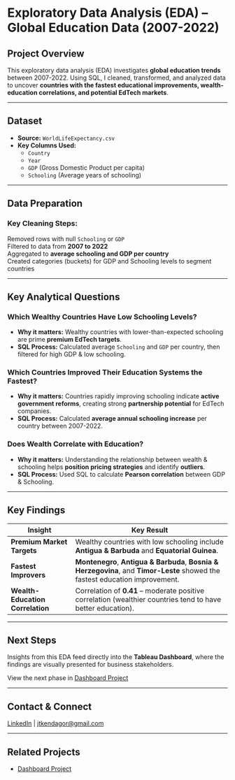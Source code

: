 # Exploratory Data Analysis (EDA) – Global Education Data (2007-2022)

## Project Overview
This exploratory data analysis (EDA) investigates **global education trends** between 2007-2022. Using SQL, I cleaned, transformed, and analyzed data to uncover **countries with the fastest educational improvements, wealth-education correlations, and potential EdTech markets**.

---

## Dataset
- **Source:** `WorldLifeExpectancy.csv`  
- **Key Columns Used:**  
    - `Country`  
    - `Year`  
    - `GDP` (Gross Domestic Product per capita)  
    - `Schooling` (Average years of schooling)

---

## Data Preparation
### Key Cleaning Steps:
Removed rows with null `Schooling` or `GDP`  
Filtered to data from **2007 to 2022**  
Aggregated to **average schooling and GDP per country**  
Created categories (buckets) for GDP and Schooling levels to segment countries

---

## Key Analytical Questions
### Which Wealthy Countries Have Low Schooling Levels?
- **Why it matters:** Wealthy countries with lower-than-expected schooling are prime **premium EdTech targets**.
- **SQL Process:** Calculated average `Schooling` and `GDP` per country, then filtered for high GDP & low schooling.

### Which Countries Improved Their Education Systems the Fastest?
- **Why it matters:** Countries rapidly improving schooling indicate **active government reforms**, creating strong **partnership potential** for EdTech companies.
- **SQL Process:** Calculated **average annual schooling increase** per country between 2007-2022.

### Does Wealth Correlate with Education?
- **Why it matters:** Understanding the relationship between wealth & schooling helps **position pricing strategies** and identify **outliers**.
- **SQL Process:** Used SQL to calculate **Pearson correlation** between GDP & Schooling.

---

## Key Findings
| Insight | Key Result |
|---|---|
| **Premium Market Targets** | Wealthy countries with low schooling include **Antigua & Barbuda** and **Equatorial Guinea**. |
| **Fastest Improvers** | **Montenegro**, **Antigua & Barbuda**, **Bosnia & Herzegovina**, and **Timor-Leste** showed the fastest education improvement. |
| **Wealth-Education Correlation** | Correlation of **0.41** – moderate positive correlation (wealthier countries tend to have better education). |

---

## Next Steps
Insights from this EDA feed directly into the **Tableau Dashboard**, where the findings are visually presented for business stakeholders.

View the next phase in [Dashboard Project](https://github.com/tirop/Global_Education_Analysis/blob/main/Dashboard/README.md)

---

## Contact & Connect
[LinkedIn](https://www.linkedin.com/in/joshuakendagor/) | jtkendagor@gmail.com

---

## Related Projects
- [Dashboard Project](https://github.com/tirop/Global_Education_Analysis/blob/main/Dashboard/README.md)


